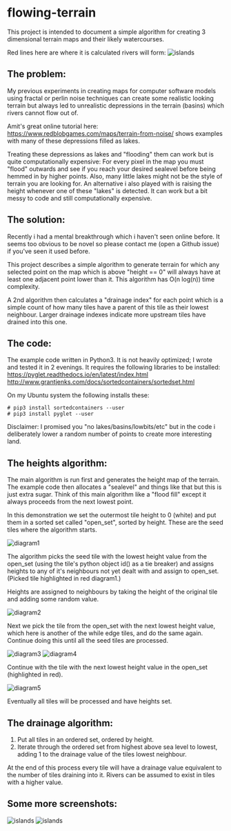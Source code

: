 # flowing-terrain
This project is intended to document a simple algorithm for creating 3
dimensional terrain maps and their likely watercourses.

Red lines here are where it is calculated rivers will form:
![islands](https://github.com/mrdunk/flowing-terrain/blob/master/assets/watershed.png)

## The problem:
My previous experiments in creating maps for computer software models using
fractal or perlin noise techniques can create some realistic looking terrain but
always led to unrealistic depressions in the terrain (basins) which rivers
cannot flow out of.

Amit's great online tutorial here:
https://www.redblobgames.com/maps/terrain-from-noise/
shows examples with many of these depressions filled as lakes.

Treating these depressions as lakes and "flooding" them can work but is quite
computationally expensive: For every pixel in the map you must "flood" outwards
and see if you reach your desired sealevel before being hemmed in by higher
points. Also, many little lakes might not be the style of terrain you are
looking for.
An alternative i also played with is raising the height whenever one of these
"lakes" is detected. It can work but a bit messy to code and still
computationally expensive.

## The solution:
Recently i had a mental breakthrough which i haven't seen online before.
It seems too obvious to be novel so please contact me (open a Github issue) if
you've seen it used before.

This project describes a simple algorithm to generate terrain for which any
selected point on the map which is above "height == 0" will always have at
least one adjacent point lower than it.
This algorithm has O(n log(n)) time complexity.

A 2nd algorithm then calculates a "drainage index" for each point which is a
simple count of how many tiles have a parent of this tile as their lowest
neighbour. Larger drainage indexes indicate more upstream tiles have drained
into this one.

## The code:
The example code written in Python3.
It is not heavily optimized; I wrote and tested it in 2 evenings.
It requires the following libraries to be installed:
https://pyglet.readthedocs.io/en/latest/index.html
http://www.grantjenks.com/docs/sortedcontainers/sortedset.html

On my Ubuntu system the following installs these:
```
# pip3 install sortedcontainers --user
# pip3 install pyglet --user
```

Disclaimer: I promised you "no lakes/basins/lowbits/etc" but in the code i
deliberately lower a random number of points to create more interesting land.

## The heights algorithm:
The main algorithm is run first and generates the height map of the terrain. The
example code then allocates a "sealevel" and things like that but this is just
extra sugar.
Think of this main algorithm like a "flood fill" except it always proceeds from
the next lowest point.

In this demonstration we set the outermost tile height to 0 (white) and put them
in a sorted set called "open_set", sorted by height. These are the seed tiles
where the algorithm starts.

![diagram1](https://github.com/mrdunk/flowing-terrain/blob/master/assets/diagram1.png)

The algorithm picks the seed tile with the lowest height value from the open_set
(using the tile's python object id() as a tie breaker) and assigns heights to
any of it's neighbours not yet dealt with and assign to open_set.
(Picked tile highlighted in red diagram1.)

Heights are assigned to neighbours by taking the height of the original tile and
adding some random value.



![diagram2](https://github.com/mrdunk/flowing-terrain/blob/master/assets/diagram2.png)

Next we pick the tile from the open_set with the next lowest height value, which
here is another of the while edge tiles, and do the same again.
Continue doing this until all the seed tiles are processed.



![diagram3](https://github.com/mrdunk/flowing-terrain/blob/master/assets/diagram3.png)
![diagram4](https://github.com/mrdunk/flowing-terrain/blob/master/assets/diagram4.png)

Continue with the tile with the next lowest height value in the open_set
(highlighted in red).



![diagram5](https://github.com/mrdunk/flowing-terrain/blob/master/assets/diagram5.png)

Eventually all tiles will be processed and have heights set.



## The drainage algorithm:
1. Put all tiles in an ordered set, ordered by height.
1. Iterate through the ordered set from highest above sea level to lowest, adding 1 to the drainage value of the tiles lowest neighbour.

At the end of this process every tile will have a drainage value equivalent to
the number of tiles draining into it. Rivers can be assumed to exist in tiles
with a higher value.

## Some more screenshots:
![islands](https://github.com/mrdunk/flowing-terrain/blob/master/assets/lizard.png)
![islands](https://github.com/mrdunk/flowing-terrain/blob/master/assets/lagoon.png)

